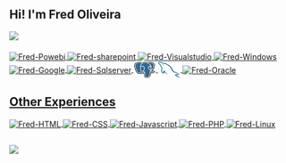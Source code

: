 ## Hi! I'm Fred Oliveira 

<div>
  <a href="https://github.com/fredlsoliveira">
  <img height="180" src="https://github-readme-stats.vercel.app/api?username=fredlsoliveira&show_icons=true&theme=tokyonight&include_all_commits=true&count_private=true"/>
</div>
  
   
<div style="display: inline_block"><br>
  <img align="center" alt="Fred-Powebi" height="40" width="40" src="https://img.icons8.com/color/48/000000/power-bi.png">
  <img align="center" alt="Fred-sharepoint" height="40" width="40" src="https://img.icons8.com/color/48/000000/ms-share-point.png">
  <img align="center" alt="Fred-Visualstudio" height="30" width="40" src="https://cdn.jsdelivr.net/gh/devicons/devicon/icons/visualstudio/visualstudio-plain.svg">
  <img align="center" alt="Fred-Windows" height="30" width="40" src="https://cdn.jsdelivr.net/gh/devicons/devicon/icons/windows8/windows8-original.svg"> 
  <img align="center" alt="Fred-Google" height="30" width="40" src="https://icongr.am/devicon/google-original.svg">
  <img align="center" alt="Fred-Sqlserver" height="30" width="40" src="https://img.icons8.com/color/48/000000/microsoft-sql-server.png">
  <img align="center" alt="Fred-Postgresql" height="30" width="40" src="https://github.com/devicons/devicon/blob/master/icons/postgresql/postgresql-original.svg">
  <img align="center" alt="Fred-Mysql" height="30" width="40" src="https://github.com/devicons/devicon/blob/master/icons/mysql/mysql-plain.svg">
  <img align="center" alt="Fred-Oracle" height="30" width="40" src="https://img.icons8.com/color/48/000000/oracle-logo.png">
</div> 
 
 ## Other Experiences
 
<div> 
  
  <img align="center" alt="Fred-HTML" height="30" width="40" src="https://icongr.am/devicon/html5-original.svg">
  <img align="center" alt="Fred-CSS" height="30" width="40" src="https://icongr.am/devicon/css3-original.svg">
  <img align="center" alt="Fred-Javascript" height="30" width="40" src="https://icongr.am/devicon/javascript-original.svg">
  <img align="center" alt="Fred-PHP" height="40" width="50" src="https://icongr.am/devicon/php-original.svg">  
  <img align="center" alt="Fred-Linux" height="30" width="40" src="https://cdn.jsdelivr.net/gh/devicons/devicon/icons/linux/linux-original.svg">  
</div>
 
##
  
<div>
    <a href="https://www.linkedin.com/in/fred-leonardo-61a6b3108" target="_blank"><img src="https://img.shields.io/badge/-LinkedIn-%230077B5?style=for-the-badge&logo=linkedin&logoColor=white" target="_blank"></a> 
</div>
   
  
